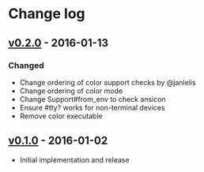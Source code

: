 # Change log

## [v0.2.0] - 2016-01-13

### Changed

* Change ordering of color support checks by @janlelis
* Change ordering of color mode
* Change Support#from_env to check ansicon
* Ensure #tty? works for non-terminal devices
* Remove color executable

## [v0.1.0] - 2016-01-02

* Initial implementation and release

[v0.2.0]: https://github.com/peter-murach/tty-color/compare/v0.1.0...v0.2.0
[v0.1.0]: https://github.com/peter-murach/tty-color/compare/v0.1.0

